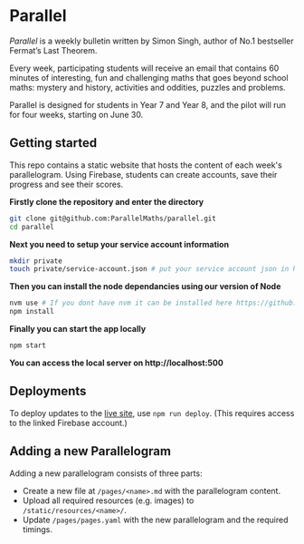 # Parallel

_Parallel_ is a weekly bulletin written by Simon Singh, author of No.1 bestseller Fermat’s Last Theorem.

Every week, participating students will receive an email that contains 60 minutes of interesting, fun and challenging maths that goes beyond school maths: mystery and history, activities and oddities, puzzles and problems.

Parallel is designed for students in Year 7 and Year 8, and the pilot will run for four weeks, starting on June 30.


## Getting started

This repo contains a static website that hosts the content of each week's
parallelogram. Using Firebase, students can create accounts, save their
progress and see their scores.

**Firstly clone the repository and enter the directory**

```bash
git clone git@github.com:ParallelMaths/parallel.git
cd parallel
```

**Next you need to setup your service account information**
```bash
mkdir private
touch private/service-account.json # put your service account json in here
```

**Then you can install the node dependancies using our version of Node**
```bash
nvm use # If you dont have nvm it can be installed here https://github.com/nvm-sh/nvm#installing-and-updating
npm install
```

**Finally you can start the app locally**
```bash
npm start
```

**You can access the local server on http://localhost:500**

## Deployments

To deploy updates to the [live site](https://parallel.org.uk), use
`npm run deploy`. (This requires access to the linked Firebase account.)


## Adding a new Parallelogram

Adding a new parallelogram consists of three parts:

* Create a new file at `/pages/<name>.md` with the parallelogram content.
* Upload all required resources (e.g. images) to `/static/resources/<name>/`.
* Update `/pages/pages.yaml` with the new parallelogram and the required timings.
